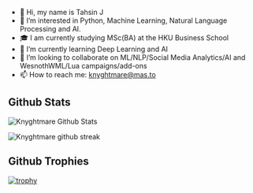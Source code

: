 - 👋 Hi, my name is Tahsin J
- 👀 I’m interested in Python, Machine Learning, Natural Language Processing and AI.
- 🎓 I am currently studying MSc(BA) at the HKU Business School
- 🌱 I’m currently learning Deep Learning and AI
- 💞️ I’m looking to collaborate on ML/NLP/Social Media Analytics/AI and WesnothWML/Lua campaigns/add-ons
- 📫 How to reach me: [knyghtmare@mas.to](https://mas.to/@knyghtmare)

<!---
knyghtmare/knyghtmare is a ✨ special ✨ repository because its `README.md` (this file) appears on your GitHub profile.
You can click the Preview link to take a look at your changes.
--->

## Github Stats
![Knyghtmare Github Stats](https://github-readme-stats-git-masterrstaa-rickstaa.vercel.app/api?username=knyghtmare&show_icons=true&theme=swift&count_private=true&include_all_commits=true)

![Knyghtmare github streak](https://github-readme-streak-stats.herokuapp.com/?user=knyghtmare&theme=swift&include_all_commits=true&count_private=true)

## Github Trophies
[![trophy](https://github-profile-trophy.vercel.app/?username=knyghtmare)](https://github.com/ryo-ma/github-profile-trophy)

